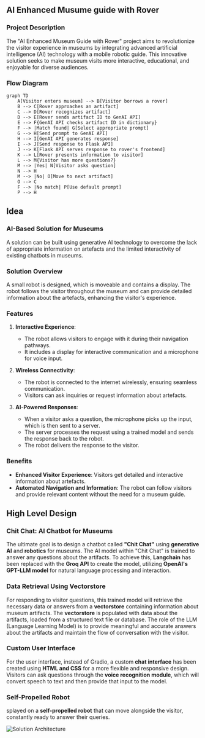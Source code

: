 ## AI Enhanced Musume guide with Rover

### Project Description

The "AI Enhanced Museum Guide with Rover" project aims to revolutionize the visitor experience in museums by integrating advanced artificial intelligence (AI) technology with a mobile robotic guide. This innovative solution seeks to make museum visits more interactive, educational, and enjoyable for diverse audiences.

### Flow Diagram

<!-- <script src="https://cdn.jsdelivr.net/npm/mermaid@8.4.8/dist/mermaid.min.js"></script> -->

```mermaid
graph TD
    A[Visitor enters museum] --> B[Visitor borrows a rover]
    B --> C[Rover approaches an artifact]
    C --> D[Rover recognizes artifact]
    D --> E[Rover sends artifact ID to GenAI API]
    E --> F{GenAI API checks artifact ID in dictionary}
    F --> |Match found| G[Select appropriate prompt]
    G --> H[Send prompt to GenAI API]
    H --> I[GenAI API generates response]
    I --> J[Send response to Flask API]
    J --> K[Flask API serves response to rover's frontend]
    K --> L[Rover presents information to visitor]
    L --> M{Visitor has more questions?}
    M --> |Yes| N[Visitor asks question]
    N --> H
    M --> |No| O[Move to next artifact]
    O --> C
    F --> |No match| P[Use default prompt]
    P --> H
```
## Idea
### AI-Based Solution for Museums

A solution can be built using generative AI technology to overcome the lack of appropriate information on artefacts and the limited interactivity of existing chatbots in museums.

### Solution Overview

A small robot is designed, which is moveable and contains a display. The robot follows the visitor throughout the museum and can provide detailed information about the artefacts, enhancing the visitor's experience.

### Features

1. **Interactive Experience**: 
   - The robot allows visitors to engage with it during their navigation pathways.
   - It includes a display for interactive communication and a microphone for voice input.

2. **Wireless Connectivity**: 
   - The robot is connected to the internet wirelessly, ensuring seamless communication.
   - Visitors can ask inquiries or request information about artefacts.

3. **AI-Powered Responses**: 
   - When a visitor asks a question, the microphone picks up the input, which is then sent to a server.
   - The server processes the request using a trained model and sends the response back to the robot.
   - The robot delivers the response to the visitor.

### Benefits

- **Enhanced Visitor Experience**: Visitors get detailed and interactive information about artefacts.
- **Automated Navigation and Information**: The robot can follow visitors and provide relevant content without the need for a museum guide.

## High Level Design
### Chit Chat: AI Chatbot for Museums

The ultimate goal is to design a chatbot called **"Chit Chat"** using **generative AI** and **robotics** for museums. The AI model within "Chit Chat" is trained to answer any questions about the artifacts. To achieve this, **Langchain** has been replaced with the **Groq API** to create the model, utilizing **OpenAI's GPT-LLM model** for natural language processing and interaction.

### Data Retrieval Using Vectorstore
For responding to visitor questions, this trained model will retrieve the necessary data or answers from a **vectorstore** containing information about museum artifacts. The **vectorstore** is populated with data about the artifacts, loaded from a structured text file or database. The role of the LLM (Language Learning Model) is to provide meaningful and accurate answers about the artifacts and maintain the flow of conversation with the visitor.

### Custom User Interface
For the user interface, instead of Gradio, a custom **chat interface** has been created using **HTML and CSS** for a more flexible and responsive design. Visitors can ask questions through the **voice recognition module**, which will convert speech to text and then provide that input to the model.

### Self-Propelled Robot
splayed on a **self-propelled robot** that can move alongside the visitor, constantly ready to answer their queries.

![Solution Architecture]()


